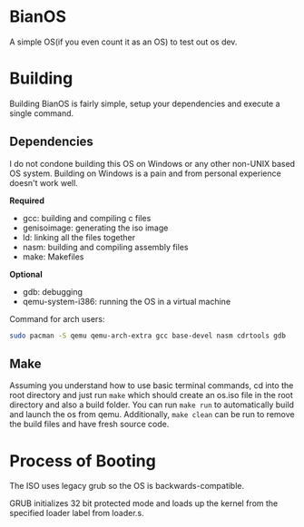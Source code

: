 # BianOS
A simple OS(if you even count it as an OS) to test out os dev.

# Building
Building BianOS is fairly simple, setup your dependencies and execute a single command.

## Dependencies
I do not condone building this OS on Windows or any other non-UNIX based OS system.
Building on Windows is a pain and from personal experience doesn't work well.

**Required**
- gcc: building and compiling c files
- genisoimage: generating the iso image
- ld: linking all the files together
- nasm: building and compiling assembly files
- make: Makefiles

**Optional**
- gdb: debugging
- qemu-system-i386: running the OS in a virtual machine

Command for arch users:
```sh
sudo pacman -S qemu qemu-arch-extra gcc base-devel nasm cdrtools gdb
```
## Make
Assuming you understand how to use basic terminal commands, cd into the root directory and just run ```make``` which should create an os.iso file in the root directory and also a build folder.
You can run ```make run``` to automatically build and launch the os from qemu.
Additionally, ```make clean``` can be run to remove the build files and have fresh source code.

# Process of Booting
The ISO uses legacy grub so the OS is backwards-compatible.

GRUB initializes 32 bit protected mode and loads up the kernel from the specified loader label from loader.s.
